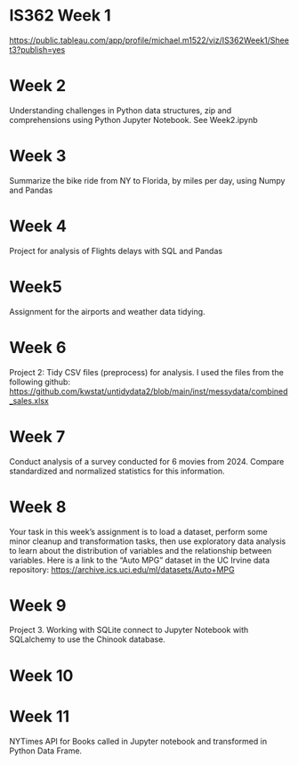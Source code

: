 # IS362 Week 1

https://public.tableau.com/app/profile/michael.m1522/viz/IS362Week1/Sheet3?publish=yes


# Week 2

Understanding challenges in Python data structures, zip and comprehensions using Python Jupyter Notebook. See Week2.ipynb

# Week 3 

Summarize the bike ride from NY to Florida, by miles per day, using Numpy and Pandas

# Week 4
Project for analysis of Flights delays with SQL and Pandas

# Week5 
Assignment for the airports and weather data tidying.

# Week 6
Project 2: Tidy CSV files (preprocess) for analysis. I used the files from the following github: https://github.com/kwstat/untidydata2/blob/main/inst/messydata/combined_sales.xlsx 

# Week 7
Conduct analysis of a survey conducted for 6 movies from 2024. Compare standardized and normalized statistics for this information.

# Week 8 
Your task in this week’s assignment is to load a 
dataset, perform some minor cleanup and 
transformation tasks, then use exploratory data 
analysis to learn about the distribution of variables 
and the relationship between variables.
Here is a link to the “Auto MPG” dataset in the 
UC Irvine data repository: 
https://archive.ics.uci.edu/ml/datasets/Auto+MPG

# Week 9

Project 3. Working with SQLite connect to Jupyter Notebook with SQLalchemy to use the Chinook database. 


# Week 10


# Week 11

NYTimes API for Books called in Jupyter notebook and transformed in Python Data Frame.
